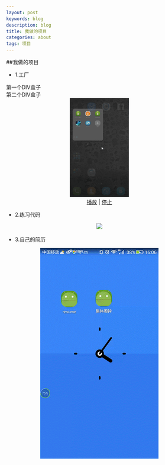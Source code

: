 ```yaml
---
layout: post
keywords: blog
description: blog
title: 我做的项目
categories: about
tags: 项目
---
```


##我做的项目
  
* 1.工厂



<div  float:left;width:49%;border:1px solid #F00>第一个DIV盒子</div> 
<div  float:left;width:49%;border:1px solid #000>第二个DIV盒子</div> 


  
<center>
<!--把下面代码加到<body>与</body>之间-->
<img src="/image/factory.gif" height="266.5px" width="160px"><br>
<a href="javascript:play();">播放</a> | <a href="javascript:;">停止</a>
<script type="text/javascript">
function play(){
var imgs=document.getElementsByTagName('img');
  for (var i=0; i<imgs.length; i++)
  imgs[i].src = imgs[i].src;
}
</script>
</center>

* 2.练习代码

<center>
<img src="/image/tomhuahua.gif" />
</center>

* 3.自己的简历

<center>
<img src="/image/resume.gif" />
</center>
